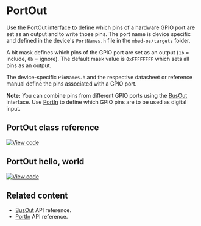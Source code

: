 # PortOut

Use the PortOut interface to define which pins of a hardware GPIO port are set as an output and to write those pins. The port name is device specific and defined in the device's `PortNames.h` file in the `mbed-os/targets` folder.

A bit mask defines which pins of the GPIO port are set as an output (`1b` = include, `0b` = ignore). The default mask value is `0xFFFFFFFF` which sets all pins as an output.

The device-specific `PinNames.h` and the respective datasheet or reference manual define the pins associated with a GPIO port.

<span class="notes">**Note:** You can combine pins from different GPIO ports using the [BusOut](busout.html) interface. Use [PortIn](portin.html) to define which GPIO pins are to be used as digital input.</span>

## PortOut class reference

[![View code](https://www.mbed.com/embed/?type=library)](https://os.mbed.com/docs/mbed-os/v6.2/mbed-os-api-doxy/classmbed_1_1_port_out.html)

## PortOut hello, world

[![View code](https://www.mbed.com/embed/?url=https://github.com/ARMmbed/mbed-os-snippet-PortOut_ex_1/tree/v6.2)](https://github.com/ARMmbed/mbed-os-snippet-PortOut_ex_1/blob/v6.2/main.cpp)

## Related content

- [BusOut](busout.html) API reference.
- [PortIn](portin.html) API reference.
